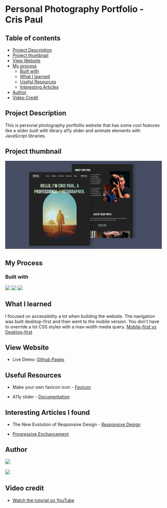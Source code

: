 # Personal Photography Portfolio - Cris Paul

## Table of contents

- [Project Description](#project-description)
- [Project thumbnail](#project-thumbnail)
- [View Website ](#view-website)
- [My process](#my-process)
  - [Built with](#built-with)
  - [What I learned](#what-i-learned)
  - [Useful Resources](#useful-resources)
  - [Interesting Articles](#interesting-articles-i-found)
- [Author](#author)
- [Video Credit](#video-credit)

## Project Description

This is personal photography portfolilo website that has some cool features like a slider built with library a11y slider and animate elements with JavaScript libraries.

## Project thumbnail

![Project thumbnail](./thumbnail.png)

## My Process

### Built with

<p align="left">
<img src="https://img.shields.io/badge/HTML5-E34F26?style=for-the-badge&logo=html5&logoColor=white"> 
<img src="https://img.shields.io/badge/CSS3-1572B6?style=for-the-badge&logo=css3&logoColor=white"> 
<img src="https://img.shields.io/badge/JavaScript-323330?style=for-the-badge&logo=javascript&logoColor=F7DF1E">

</p>

## What I learned

I focused on accessibility a lot when building the website. The navigation was built desktop-first and then went to the mobile version. You don't have to override a lot CSS styles with a max-width media query.
[Mobile-first vs Desktop-first](https://ishadeed.com/article/the-state-of-mobile-first-and-desktop-first/)

## View Website

- Live Demo: [Github Pages](https://bccpadge.github.io/cris-paul-portfolio/)

## Useful Resources

- Make your own favicon icon - [Favicon](https://favicon.io/)

- A11y slider - [Documentation](https://a11yslider.js.org/)

## Interesting Articles I found

- The New Evolution of Responsive Design - [Responsive Design](https://elad.medium.com/the-new-responsive-design-evolution-2bfb9b504a4e)

- [Progressive Enchancement](https://developer.mozilla.org/en-US/docs/Glossary/Progressive_Enhancement)

## Author

<a href="https://www.frontendmentor.io/profile/bccpadge">
<img src="https://img.shields.io/badge/FrontendMentor-57b1e6?style=for-the-badge&logo=frontendmentor&logoColor=white">
</a>
<p align="left">
<a href="https://github.com/bccpadge">
<img src="https://img.shields.io/badge/Github-9757e6?style=for-the-badge&logo=github&logoColor=white">
</a>
</p>

## Video credit

- [Watch the tutorial on YouTube](https://youtu.be/E1ZjV2oVTY0)
